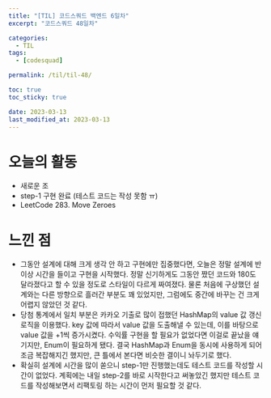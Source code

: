 ```yaml
---
title: "[TIL] 코드스쿼드 백엔드 6일차"
excerpt: "코드스쿼드 48일차"

categories:
  - TIL
tags:
  - [codesquad]

permalink: /til/til-48/

toc: true
toc_sticky: true

date: 2023-03-13
last_modified_at: 2023-03-13
---
```


# 오늘의 활동

- 새로운 조
- step-1 구현 완료 (테스트 코드는 작성 못함 ㅠ)
- LeetCode 283. Move Zeroes

# 느낀 점

- 그동안 설계에 대해 크게 생각 안 하고 구현에만 집중했다면, 오늘은 정말 설계에 반 이상 시간을 들이고 구현을 시작했다. 정말 신기하게도 그동안 짰던 코드와 180도 달라졌다고 할 수 있을 정도로 스타일이 다르게 짜여졌다. 물론 처음에 구상했던 설계와는 다른 방향으로 흘러간 부분도 꽤 있었지만, 그럼에도 중간에 바꾸는 건 크게 어렵지 않았던 것 같다.
- 당첨 통계에서 일치 부분은 카카오 기출로 많이 접했던 HashMap의 value 값 갱신 로직을 이용했다. key 값에 따라서 value 값을 도출해낼 수 있는데, 이를 바탕으로 value 값을 +1씩 증가시켰다. 수익률 구현을 할 필요가 없었다면 이걸로 끝났을 얘기지만, Enum이 필요하게 됐다. 결국 HashMap과 Enum을 동시에 사용하게 되어 조금 복잡해지긴 했지만, 큰 틀에서 본다면 비슷한 결이니 놔두기로 했다.
- 확실히 설계에 시간을 많이 쏟으니 step-1만 진행했는데도 테스트 코드를 작성할 시간이 없었다. 계획에는 내일 step-2를 바로 시작한다고 써놓았긴 했지만 테스트 코드를 작성해보면서 리팩토링 하는 시간이 먼저 필요할 것 같다.